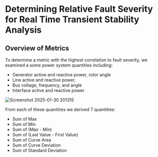 # Determining Relative Fault Severity for Real Time Transient Stability Analysis
## Overview of Metrics

To determine a metric with the highest correlation to fault severity, we examined a some power system quantities including:
*	Generator active and reactive power, rotor angle
*	Line active and reactive power,
*	Bus voltage, frequency, and angle
*	Interface active and reactive power
  
![Screenshot 2025-01-30 201315](https://github.com/user-attachments/assets/bb9b92d5-1e26-4f8b-9c85-dbd54305ab79)

From each of these quantities we derived 7 quantities:
* Sum of Max
* Sum of Min
* Sum of (Max - Min)
* Sum of (Last Value - First Value)
* Sum of Curve Area
* Sum of Curve Deviation
* Sum of Standard Deviation
